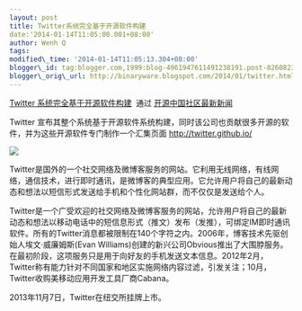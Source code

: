 ```yaml
--- 
layout: post 
title: Twitter系统完全基于开源软件构建 
date:'2014-01-14T11:05:00.001+08:00' 
author: Wenh Q
tags:
modified\_time: '2014-01-14T11:05:13.304+08:00' 
blogger\_id: tag:blogger.com,1999:blog-4961947611491238191.post-8260823150283392993
blogger\_orig\_url: http://binaryware.blogspot.com/2014/01/twitter.html
--- 
```

[Twitter
系统完全基于开源软件构建](http://www.oschina.net/news/47756/twitter-based-on-opensource)  通过
[开源中国社区最新新闻](http://www.oschina.net/?from=rss)



Twitter
宣布其整个系统基于开源软件系统构建，同时该公司也贡献很多开源的软件，并为这些开源软件专门制作一个汇集页面
<http://twitter.github.io/>



![](https://images-blogger-opensocial.googleusercontent.com/gadgets/proxy?url=http%3A%2F%2Fstatic.oschina.net%2Fuploads%2Fspace%2F2014%2F0113%2F070016_rPk9_12.png&container=blogger&gadget=a&rewriteMime=image%2F*)



Twitter是国外的一个社交网络及微博客服务的网站。它利用无线网络，有线网络，通信技术，进行即时通讯，是微博客的典型应用。它允许用户将自己的最新动态和想法以短信形式发送给手机和个性化网站群，而不仅仅是发送给个人。



Twitter是一个广受欢迎的社交网络及微博客服务的网站，允许用户将自己的最新动态和想法以移动电话中的短信息形式（推文）发布（发推），可绑定IM即时通讯软件。所有的Twitter消息都被限制在140个字符之内。2006年，博客技术先驱创始人埃文·威廉姆斯(Evan
Williams)创建的新兴公司Obvious推出了大围脖服务。在最初阶段，这项服务只是用于向好友的手机发送文本信息。2012年2月，Twitter称有能力针对不同国家和地区实施网络内容过滤，引发关注；10月，Twitter收购美移动应用开发工具厂商Cabana。



2013年11月7日，Twitter在纽交所挂牌上市。
